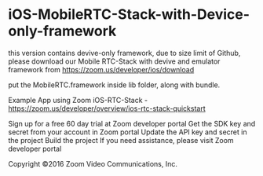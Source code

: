 # iOS-MobileRTC-Stack-with-Device-only-framework

this version contains devive-only framework, due to size limit of Github, please download our Mobile RTC-Stack with devive and emulator framework from https://zoom.us/developer/ios/download

put the MobileRTC.framework inside lib folder, along with bundle. 


Example App using Zoom iOS-RTC-Stack - https://zoom.us/developer/overview/ios-rtc-stack-quickstart

Sign up for a free 60 day trial at Zoom developer portal
Get the SDK key and secret from your account in Zoom portal
Update the API key and secret in the project
Build the project
If you need assistance, please visit Zoom developer portal

Copyright ©2016 Zoom Video Communications, Inc.
